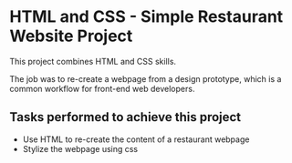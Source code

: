 # HTML and CSS - Simple Restaurant Website Project

This project combines HTML and CSS skills.

The job was to re-create a webpage from a design prototype, which is a common workflow for front-end web developers.

## Tasks performed to achieve this project

- Use HTML to re-create the content of a restaurant webpage
- Stylize the webpage using css